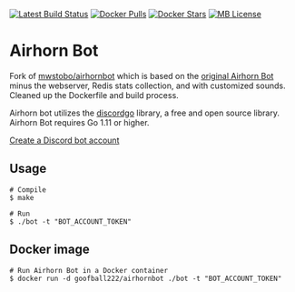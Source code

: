 [![Latest Build Status](https://github.com/goofball222/airhornbot/actions/workflows/build-latest.yml/badge.svg)](https://github.com/goofball222/airhornbot/actions/workflows/build-latest.yml) [![Docker Pulls](https://img.shields.io/docker/pulls/goofball222/airhornbot.svg)](https://hub.docker.com/r/goofball222/airhornbot/) [![Docker Stars](https://img.shields.io/docker/stars/goofball222/airhornbot.svg)](https://hub.docker.com/r/goofball222/airhornbot/) [![MB License](https://images.microbadger.com/badges/license/goofball222/airhornbot.svg)](https://microbadger.com/images/goofball222/airhornbot)

# Airhorn Bot
Fork of [mwstobo/airhornbot](https://github.com/mwstobo/airhornbot) which is based on the [original Airhorn Bot](https://github.com/hammerandchisel/airhornbot) minus the webserver, Redis stats collection, and with customized sounds. Cleaned up the Dockerfile and build process.

Airhorn bot utilizes the [discordgo](https://github.com/bwmarrin/discordgo) library, a free and open source library. Airhorn Bot requires Go 1.11 or higher.

[Create a Discord bot account](https://discordpy.readthedocs.io/en/rewrite/discord.html)

## Usage
```shell
# Compile
$ make

# Run
$ ./bot -t "BOT_ACCOUNT_TOKEN"
```

## Docker image

```shell
# Run Airhorn Bot in a Docker container
$ docker run -d goofball222/airhornbot ./bot -t "BOT_ACCOUNT_TOKEN"
```
